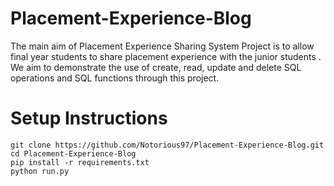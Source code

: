 # Placement-Experience-Blog
The main aim of Placement Experience Sharing System Project is to allow final year students to share placement experience  with the junior students . We aim to demonstrate the use of create, read, update and delete SQL operations and SQL functions through this project. 

# Setup Instructions
```
git clone https://github.com/Notorious97/Placement-Experience-Blog.git
cd Placement-Experience-Blog
pip install -r requirements.txt
python run.py
```
